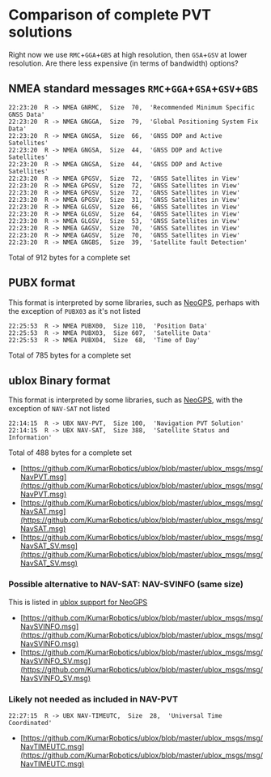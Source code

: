 # Comparison of complete PVT solutions

Right now we use `RMC`+`GGA`+`GBS` at high resolution, then `GSA`+`GSV` at lower resolution. Are there less expensive (in terms of bandwidth) options?

## NMEA standard messages `RMC`+`GGA`+`GSA`+`GSV`+`GBS`


```
22:23:20  R -> NMEA GNRMC,  Size  70,  'Recommended Minimum Specific GNSS Data'
22:23:20  R -> NMEA GNGGA,  Size  79,  'Global Positioning System Fix Data'
22:23:20  R -> NMEA GNGSA,  Size  66,  'GNSS DOP and Active Satellites'
22:23:20  R -> NMEA GNGSA,  Size  44,  'GNSS DOP and Active Satellites'
22:23:20  R -> NMEA GNGSA,  Size  44,  'GNSS DOP and Active Satellites'
22:23:20  R -> NMEA GPGSV,  Size  72,  'GNSS Satellites in View'
22:23:20  R -> NMEA GPGSV,  Size  72,  'GNSS Satellites in View'
22:23:20  R -> NMEA GPGSV,  Size  72,  'GNSS Satellites in View'
22:23:20  R -> NMEA GPGSV,  Size  31,  'GNSS Satellites in View'
22:23:20  R -> NMEA GLGSV,  Size  66,  'GNSS Satellites in View'
22:23:20  R -> NMEA GLGSV,  Size  64,  'GNSS Satellites in View'
22:23:20  R -> NMEA GLGSV,  Size  53,  'GNSS Satellites in View'
22:23:20  R -> NMEA GAGSV,  Size  70,  'GNSS Satellites in View'
22:23:20  R -> NMEA GAGSV,  Size  70,  'GNSS Satellites in View'
22:23:20  R -> NMEA GNGBS,  Size  39,  'Satellite fault Detection'
```

Total of 912 bytes for a complete set

## PUBX format

This format is interpreted by some libraries, such as [NeoGPS](https://github.com/SlashDevin/NeoGPS), perhaps with the exception of `PUBX03` as it's not listed

```
22:25:53  R -> NMEA PUBX00,  Size 110,  'Position Data'
22:25:53  R -> NMEA PUBX03,  Size 607,  'Satellite Data'
22:25:53  R -> NMEA PUBX04,  Size  68,  'Time of Day'
```

Total of 785 bytes for a complete set

## ublox Binary format

This format is interpreted by some libraries, such as [NeoGPS](https://github.com/SlashDevin/NeoGPS), with the exception of `NAV-SAT` not listed

```
22:14:15  R -> UBX NAV-PVT,  Size 100,  'Navigation PVT Solution'
22:14:15  R -> UBX NAV-SAT,  Size 388,  'Satellite Status and Information'
```

Total of 488 bytes for a complete set

- [https://github.com/KumarRobotics/ublox/blob/master/ublox_msgs/msg/NavPVT.msg](https://github.com/KumarRobotics/ublox/blob/master/ublox_msgs/msg/NavPVT.msg)
- [https://github.com/KumarRobotics/ublox/blob/master/ublox_msgs/msg/NavSAT.msg](https://github.com/KumarRobotics/ublox/blob/master/ublox_msgs/msg/NavSAT.msg)
- [https://github.com/KumarRobotics/ublox/blob/master/ublox_msgs/msg/NavSAT_SV.msg](https://github.com/KumarRobotics/ublox/blob/master/ublox_msgs/msg/NavSAT_SV.msg)

### Possible alternative to NAV-SAT: NAV-SVINFO (same size)

This is listed in [ublox support for NeoGPS](https://github.com/SlashDevin/NeoGPS/blob/master/extras/doc/ublox.md)

- [https://github.com/KumarRobotics/ublox/blob/master/ublox_msgs/msg/NavSVINFO.msg](https://github.com/KumarRobotics/ublox/blob/master/ublox_msgs/msg/NavSVINFO.msg)
- [https://github.com/KumarRobotics/ublox/blob/master/ublox_msgs/msg/NavSVINFO_SV.msg](https://github.com/KumarRobotics/ublox/blob/master/ublox_msgs/msg/NavSVINFO_SV.msg)

### Likely not needed as included in NAV-PVT
```
22:27:15  R -> UBX NAV-TIMEUTC,  Size  28,  'Universal Time Coordinated'
```

- [https://github.com/KumarRobotics/ublox/blob/master/ublox_msgs/msg/NavTIMEUTC.msg](https://github.com/KumarRobotics/ublox/blob/master/ublox_msgs/msg/NavTIMEUTC.msg)




